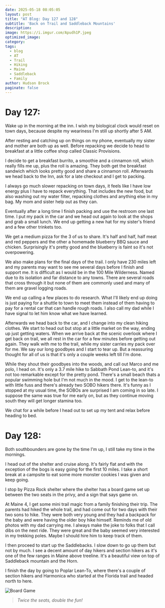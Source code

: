 ```yaml
---
date: 2025-05-18 08:05:05
layout: post
title: "AT Blog: Day 127 and 128"
subtitle: 'Back on Trail and Saddleback Mountains'
description:
image: https://i.imgur.com/Apudh1P.jpeg
optimized_image: 
category:
tags:
  - blog
  - AT
  - Trail
  - Hiking
  - Maine
  - Saddleback
  - Family
author: Hudson Brock
paginate: false
---
```


# Day 127:

Wake up in the morning at the inn. I wish my biological clock would reset on town days, because despite my weariness I'm still up shortly after 5 AM.

After resting and catching up on things on my phone, eventually my sister and mother are both up as well. Before repacking we decide to head to breakfast at a little coffee shop called Classic Provisions.

I decide to get a breakfast burrito, a smoothie and a cinnamon roll, which really fills me up, plus the roll is amazing. They both get the breakfast sandwich which looks pretty good and share a cinnamon roll. Afterwards we head back to the Inn, ask for a late checkout and I get to packing.

I always go much slower repacking on town days, it feels like I have low energy plus I have to repack everything. That includes the new food, but also washing out my water filter, repacking clothes and anything else in my bag. My mom and sister help out as they can.

Eventually after a long time I finish packing and use the restroom one last time. I put my pack in the car and we head out again to look at the shops and grab a small lunch. We end up getting a new hat for my sister's friend and a few other trinkets too.

We get a medium pizza for the 3 of us to share. It's half and half, half meat and red peppers and the other a homemade blueberry BBQ sauce and chicken. Surprisingly it's pretty good and the blueberry is faint so it's not overpowering.

We also make plans for the final days of the trail. I only have 230 miles left and my parents may want to see me several days before I finish and support me. It is difficult as I would be in the 100 Mile Wilderness. Named due to its isolation and far distance to any towns. There are several roads that cross through it but none of them are commonly used and many of them are gravel logging roads.

We end up calling a few places to do research. What I'll likely end up doing is just paying for a shuttle to town to meet them instead of them having to pay for a rental car that can handle rough roads. I also call my dad while I have signal to let him know what we have learned.

Afterwards we head back to the car, and I change into my clean hiking clothes. We start to head out but stop at a little market on the way, ending up just getting waters. When we arrive back at the scenic overlook where I get back on trail, we all rest in the car for a few minutes before getting out again. They walk with me to the trail, while my sister carries my pack over for me. We say our long goodbyes and I start to tear up. But a reassuring thought for all of us is that it's only a couple weeks left till I'm done.

While they shout their goodbyes into the woods, and call out Marco and me polo, I head on. It's only a 3.7 mile hike to Sabbath Pond Lean-to, and it's not too remarkable except for the pretty pond. There's a small beach thats a popular swimming hole but I'm not much in the mood. I get to the lean-to with little fuss and there's already two SOBO hikers there. It's funny as I stopped at my usual time, the SOBOs are surprised I am coming in so late. I suppose the same was true for me early on, but as they continue moving south they will get longer stamina too.

We chat for a while before I head out to set up my tent and relax before heading to bed.

# Day 128:

Both southbounders are gone by the time I'm up, I still take my time in the mornings.

I head out of the shelter and cruise along. It's fairly flat and with the exception of the bogs is easy going for the first 10 miles. I take a short break at a campsite to eat some more monster cookies I was given and keep going.

I stop by Pizza Rock shelter where the shelter has a board game set up between the two seats in the privy, and a sign that says game on.

At Maine 4, I get some mini trail magic from a family finishing their trip. The parents had hiked the whole trail, and had come out for two days with their two sons to hike. They were both very young and they had a backpack for the baby and were having the older boy hike himself. Reminds me of old photos with my dad carrying me. I always make the joke to folks that I call dibs on the next ride. They were great and the baby seemed very interested in my trekking poles. Maybe I should hire him to keep track of them.

I then proceed to start up the Saddlebacks. I slow down to go up them but not by much. I see a decent amount of day hikers and section hikers as it's one of the few ranges in Maine above treeline. It's a beautiful view on top of Saddleback mountain and the Horn.

I finish the day by going to Poplar Lean-To, where there's a couple of section hikers and Harmonica who started at the Florida trail and headed north to here.

<!-- IMAGE PLACEHOLDER: Add image of Saddleback Mountain views -->
![Board Game](https://i.imgur.com/0HhdrgE.jpeg "Twice the seats, double the fun!")

>*Twice the seats, double the fun!* 